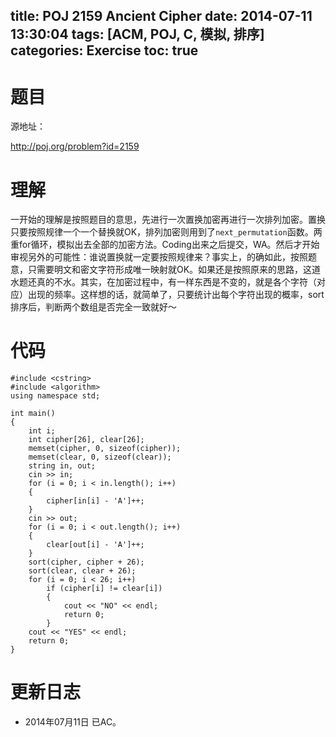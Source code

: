﻿title: POJ 2159 Ancient Cipher
date: 2014-07-11 13:30:04
tags: [ACM, POJ, C, 模拟, 排序]
categories: Exercise
toc: true
---
# 题目
源地址：

http://poj.org/problem?id=2159

# 理解
一开始的理解是按照题目的意思，先进行一次置换加密再进行一次排列加密。置换只要按照规律一个一个替换就OK，排列加密则用到了`next_permutation`函数。两重for循环，模拟出去全部的加密方法。Coding出来之后提交，WA。然后才开始审视另外的可能性：谁说置换就一定要按照规律来？事实上，的确如此，按照题意，只需要明文和密文字符形成唯一映射就OK。如果还是按照原来的思路，这道水题还真的不水。其实，在加密过程中，有一样东西是不变的，就是各个字符（对应）出现的频率。这样想的话，就简单了，只要统计出每个字符出现的概率，sort排序后，判断两个数组是否完全一致就好～

<!-- more -->

# 代码
```#include <iostream>
#include <cstring>
#include <algorithm>
using namespace std;

int main()
{
    int i;
    int cipher[26], clear[26];
    memset(cipher, 0, sizeof(cipher));
    memset(clear, 0, sizeof(clear));
    string in, out;
    cin >> in;
    for (i = 0; i < in.length(); i++)
    {
        cipher[in[i] - 'A']++;
    }
    cin >> out;
    for (i = 0; i < out.length(); i++)
    {
        clear[out[i] - 'A']++;
    }
    sort(cipher, cipher + 26);
    sort(clear, clear + 26);
    for (i = 0; i < 26; i++)
        if (cipher[i] != clear[i])
        {
            cout << "NO" << endl;
            return 0;
        }
    cout << "YES" << endl;
    return 0;
}
```
# 更新日志
- 2014年07月11日 已AC。